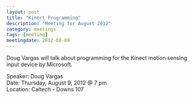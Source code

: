 ```yaml
---
layout: post
title: "Kinect Programming"
description: "Meeting for August 2012"
category: meetings
tags: [meeting]
meetingdate: 2012-08-09
---
```


Doug Vargas will talk about programming for the Kinect motion sensing input device by Microsoft.

Speaker: Doug Vargas <br/>
Date: Thursday, August 9, 2012 @ 7 pm <br/>
Location: Caltech - Downs 107
